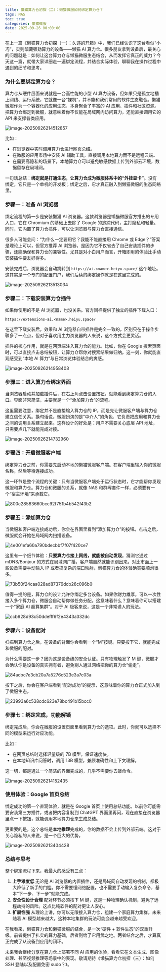 ```yaml
---
title: 懒猫算力仓初探（二）：懒猫微服如何绑定算力仓？
tags: NAS
toc: true
categories: 懒猫微服
date: 2025-09-26 00:00:00
---
```


在上一篇《懒猫算力仓初探（一）：久违的开箱》中，我们已经认识了这台看似“小巧”，实则暗藏强劲算力的设备——懒猫 AI 算力仓。很多朋友拿到设备后，最关心的问题就是：如何让这台算力仓与懒猫微服生态结合，从而发挥它真正的威力？今天这一篇，就带大家详细走一遍绑定流程，并结合实际体验，聊聊我在操作过程中遇到的细节和思考。

### 为什么要绑定算力仓？

算力仓从硬件层面来说就是一台高性能的小型 AI 算力设备，但如果只是孤立地插上网线、运行系统，它就像一台“裸机”，并不能和我们常用的软件生态融合。懒猫微服作为一个容器化的应用生态，本身聚合了丰富的 AI 应用、插件和社区资源。把算力仓绑定到微服，就意味着你不仅能在局域网内访问算力，还能直接调用它的 API 来支撑各类应用。

<!-- more -->

![image-20250926214512857](https://raw.githubusercontent.com/cloudsmithy/picgo-imh/master/image-20250926214512857.png)

比如：

- 在浏览器中实时调用算力仓进行网页总结。
- 在微服的应用市场中安装 AI 辅助工具，直接调用本地算力而不是远程云端。
- 在需要高隐私的场景下，本地算力仓可以避免敏感数据上传到外部云环境，数据留存在局域网。

一句话总结：**绑定就是打通生态，让算力仓成为微服体系中的“外挂显卡”**。没有绑定，它只是一个单机的开发板；绑定之后，它才真正融入到懒猫微服的生态网络里。

### 步骤一：准备 AI 浏览器

绑定流程的第一步是安装懒猫 AI 浏览器。这款浏览器是懒猫微服官方推出的专用入口，它在 Chromium 的基础上去除了 Google 的追踪代码，主打隐私和轻量。同时，它内置了算力仓插件，可以让浏览器与算力仓直接通信。

很多人可能会问：“为什么一定要用它？我能不能直接用 Chrome 或 Edge？”答案是理论上可以，但官方推荐 AI 浏览器，是因为它不仅省去了自己安装插件的步骤，还能确保和算力仓的兼容性。尤其是对小白用户而言，开箱即用的体验比手动安装插件要友好得多。

安装完成后，浏览器会自动跳转到 `https://ai.<name>.heiyu.space/` 这个地址。这其实是一个专门的配置门户，我们后续的绑定操作就是在这里完成的。

![image-20250926213513034](https://raw.githubusercontent.com/cloudsmithy/picgo-imh/master/image-20250926213513034.png)

### 步骤二：下载安装算力仓插件

如果你使用的不是 AI 浏览器，也没关系。官方同样提供了独立的插件下载入口：

```
https://extensions-ai.<name>.heiyu.space/
```

在这里下载安装后，效果和 AI 浏览器自带插件是完全一致的。区别只在于操作步骤多了一点点，但对于喜欢用主力浏览器的人来说，这个方式会更灵活。

插件的核心作用，就是在网页端注入算力仓的能力。比如，你在 Google 搜索页面时，可以直接点击总结按钮，让算力仓帮你对搜索结果做归纳。这一刻，你就能直观感受到“本地 AI 算力”与日常浏览体验结合的爽感。

![image-20250926214958408](https://raw.githubusercontent.com/cloudsmithy/picgo-imh/master/image-20250926214958408.png)

### 步骤三：进入算力仓绑定界面

当浏览器启动并加载插件后，在右上角点击设置按钮，就能看到绑定算力仓的入口。界面非常简洁，主要就是一个“添加算力仓”的流程。

这里需要注意，绑定并不是直接输入算力仓的 IP，而是先让微服客户端与算力仓建立信任关系。换句话说，微服扮演的是“中介人”的角色，它负责把应用和算力仓之间的调用关系建立起来。这样设计的好处是：用户不需要关心底层 API 地址，只需要点几下就能完成对接。

![image-20250926214732960](https://raw.githubusercontent.com/cloudsmithy/picgo-imh/master/image-20250926214732960.png)

### 步骤四：开启微服客户端

绑定算力仓之前，你需要先启动本地的懒猫微服客户端。在客户端里输入你的微服名称，然后等待连接成功。

这一环节是整个流程的关键：只有当微服客户端处于运行状态时，它才能帮你发现微服和算力仓。算力仓和微服的关系，就像 NAS 和群晖套件一样，必须要有一个“宿主环境”来承载它。

![800c28583660bcc92f751b4b542f43b2](https://raw.githubusercontent.com/cloudsmithy/picgo-imh/master/800c28583660bcc92f751b4b542f43b2.png)

### 步骤五：添加算力仓

当微服和客户端连接成功后，你会在界面里看到“添加算力仓”的按钮。点击之后，微服就会开始在局域网内扫描设备。

![4e001efa60a790bdecbbf7f07f420ce7](https://raw.githubusercontent.com/cloudsmithy/picgo-imh/master/4e001efa60a790bdecbbf7f07f420ce7.png)

这里有一个细节体验：**只要算力仓接上网线，就能被自动发现**。猜测它通过 mDNS/Bonjour 的方式在局域网广播，客户端自然就能识别出来。对比市面上一些设备需要手动输入 IP 或者搞复杂的端口映射，懒猫算力仓的体验确实要顺滑很多。

![73b50f24caa028ad87376dcb26c096b0](https://raw.githubusercontent.com/cloudsmithy/picgo-imh/master/73b50f24caa028ad87376dcb26c096b0.png)

值得一提的是，算力仓的设计允许你绑定多台设备。如果你财力雄厚，可以一次性接入多个算力仓，微服会自动帮你做任务分配。这意味着什么？意味着你可以搭建一个“家庭 AI 超算集群”。对于 AI 极客来说，这是一个非常诱人的玩法。

![ccb928d93c50ddefff6f2e4343a332dc](https://raw.githubusercontent.com/cloudsmithy/picgo-imh/master/ccb928d93c50ddefff6f2e4343a332dc.png)

### 步骤六：设备配对

扫描到算力仓之后，在设备的背面你会看到一个“M”按键。只要按下它，就能完成和微服的配对。

为什么需要这一步？因为这是设备级的安全认证。只有物理触发了 M 键，微服才会确认你是设备的真实拥有者，避免别人通过网络把你的算力仓“偷走”。

![84acbc7e3cb20a7a5276c523e3a7c03a](https://raw.githubusercontent.com/cloudsmithy/picgo-imh/master/84acbc7e3cb20a7a5276c523e3a7c03a.png)

按下之后，你会在客户端看到“配对成功”的提示，这意味着你的算力仓正式加入到了微服生态。

![23993a6c538cdc623e78bc491b15bcc0](https://raw.githubusercontent.com/cloudsmithy/picgo-imh/master/23993a6c538cdc623e78bc491b15bcc0.png)

### 步骤七：绑定完成，功能解锁

绑定完成后，你会在微服的设置页面里看到算力仓的选项。此时，你就可以选择不同的模型来运行对应功能。

比如：

- 在网页总结时选择轻量级的 7B 模型，保证速度快。
- 在本地知识库问答时，调用 13B 模型，兼顾准确性和上下文理解。

这一切，都是通过一个简洁的界面完成的，几乎不需要你去敲命令。

![image-20250926214152435](https://raw.githubusercontent.com/cloudsmithy/picgo-imh/master/image-20250926214152435.png)

### 使用体验：Google 首页总结

绑定成功的第一个直观体验，就是在 Google 首页上使用总结功能。以前你可能需要安装第三方插件，或者把内容复制到 ChatGPT 界面里再问，现在直接在浏览器里点一下按钮，就能调用本地算力仓来生成总结。

更重要的是，这个总结是**本地推理**完成的，你的数据不会上传到外部云端。这对于关心隐私的人来说，是一个巨大的优势。

![image-20250926213404428](https://raw.githubusercontent.com/cloudsmithy/picgo-imh/master/image-20250926213404428.png)

### 总结与思考

整个绑定流程下来，我最大的感受有三点：

1. **上手难度低**
   无论是 AI 浏览器的内置插件，还是局域网自动发现的机制，都极大降低了新手的门槛。你不需要懂网络配置，也不需要手动输入复杂命令，基本“下一步、下一步”就能完成。
2. **安全性设计合理**
   配对环节必须按下 M 键，这是一种物理确认机制，避免了远程劫持的风险。这点比纯软件的配对更让人安心。
3. **扩展性强**
   从理论上讲，你可以无限接入算力仓，组建一个家庭算力集群。未来随着 AI 模型越来越大，这种本地集群的玩法可能会越来越受欢迎。

在我看来，懒猫算力仓和懒猫微服的结合，是一次“硬件 + 软件生态”的双重升级。前者提供了扎实的算力基础，后者则给了它用武之地。两者结合之后，才算真正完成了从设备到应用的闭环。

未来我会继续分享在算力仓上部署不同 AI 应用的体验，看看它在文本生成、图像处理、甚至视频推理等场景中的表现。敬请期待《懒猫算力仓初探（三）：如何 SSH 登陆以及配置免密 sudo？》。
